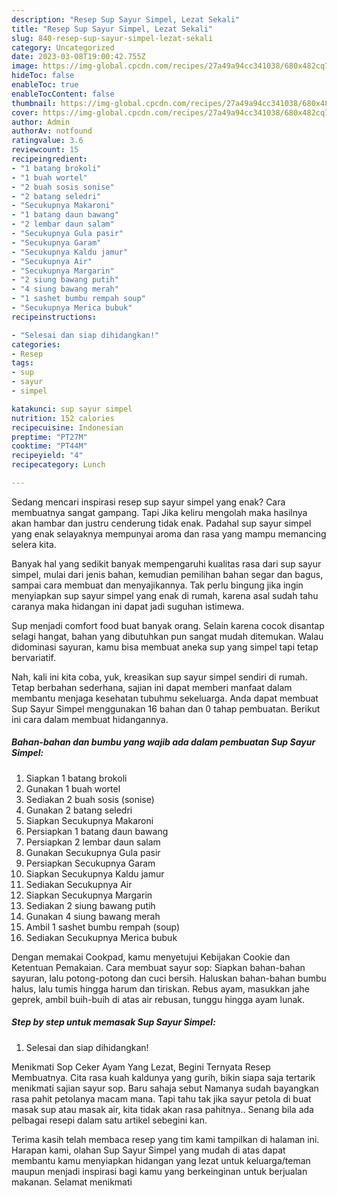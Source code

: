 ```yaml
---
description: "Resep Sup Sayur Simpel, Lezat Sekali"
title: "Resep Sup Sayur Simpel, Lezat Sekali"
slug: 840-resep-sup-sayur-simpel-lezat-sekali
category: Uncategorized
date: 2023-03-08T19:00:42.755Z
image: https://img-global.cpcdn.com/recipes/27a49a94cc341038/680x482cq70/sup-sayur-simpel-foto-resep-utama.jpg
hideToc: false
enableToc: true
enableTocContent: false
thumbnail: https://img-global.cpcdn.com/recipes/27a49a94cc341038/680x482cq70/sup-sayur-simpel-foto-resep-utama.jpg
cover: https://img-global.cpcdn.com/recipes/27a49a94cc341038/680x482cq70/sup-sayur-simpel-foto-resep-utama.jpg
author: Admin
authorAv: notfound
ratingvalue: 3.6
reviewcount: 15
recipeingredient:
- "1 batang brokoli"
- "1 buah wortel"
- "2 buah sosis sonise"
- "2 batang seledri"
- "Secukupnya Makaroni"
- "1 batang daun bawang"
- "2 lembar daun salam"
- "Secukupnya Gula pasir"
- "Secukupnya Garam"
- "Secukupnya Kaldu jamur"
- "Secukupnya Air"
- "Secukupnya Margarin"
- "2 siung bawang putih"
- "4 siung bawang merah"
- "1 sashet bumbu rempah soup"
- "Secukupnya Merica bubuk"
recipeinstructions:

- "Selesai dan siap dihidangkan!"
categories:
- Resep
tags:
- sup
- sayur
- simpel

katakunci: sup sayur simpel 
nutrition: 152 calories
recipecuisine: Indonesian
preptime: "PT27M"
cooktime: "PT44M"
recipeyield: "4"
recipecategory: Lunch

---
```



Sedang mencari inspirasi resep sup sayur simpel yang enak? Cara membuatnya sangat gampang. Tapi Jika keliru mengolah maka hasilnya akan hambar dan justru cenderung tidak enak. Padahal sup sayur simpel yang enak selayaknya mempunyai aroma dan rasa yang mampu memancing selera kita.


Banyak hal yang sedikit banyak mempengaruhi kualitas rasa dari sup sayur simpel, mulai dari jenis bahan, kemudian pemilihan bahan segar dan bagus, sampai cara membuat dan menyajikannya. Tak perlu bingung jika ingin menyiapkan sup sayur simpel yang enak di rumah, karena asal sudah tahu caranya maka hidangan ini dapat jadi suguhan istimewa.

Sup menjadi comfort food buat banyak orang. Selain karena cocok disantap selagi hangat, bahan yang dibutuhkan pun sangat mudah ditemukan. Walau didominasi sayuran, kamu bisa membuat aneka sup yang simpel tapi tetap bervariatif.


Nah, kali ini kita coba, yuk, kreasikan sup sayur simpel sendiri di rumah. Tetap berbahan sederhana, sajian ini dapat memberi manfaat dalam membantu menjaga kesehatan tubuhmu sekeluarga. Anda dapat membuat Sup Sayur Simpel menggunakan 16 bahan dan 0 tahap pembuatan. Berikut ini cara dalam membuat hidangannya.

<!--inarticleads1-->

##### Bahan-bahan dan bumbu yang wajib ada dalam pembuatan Sup Sayur Simpel:

1. Siapkan 1 batang brokoli
1. Gunakan 1 buah wortel
1. Sediakan 2 buah sosis (sonise)
1. Gunakan 2 batang seledri
1. Siapkan Secukupnya Makaroni
1. Persiapkan 1 batang daun bawang
1. Persiapkan 2 lembar daun salam
1. Gunakan Secukupnya Gula pasir
1. Persiapkan Secukupnya Garam
1. Siapkan Secukupnya Kaldu jamur
1. Sediakan Secukupnya Air
1. Siapkan Secukupnya Margarin
1. Sediakan 2 siung bawang putih
1. Gunakan 4 siung bawang merah
1. Ambil 1 sashet bumbu rempah (soup)
1. Sediakan Secukupnya Merica bubuk


Dengan memakai Cookpad, kamu menyetujui Kebijakan Cookie dan Ketentuan Pemakaian. Cara membuat sayur sop: Siapkan bahan-bahan sayuran, lalu potong-potong dan cuci bersih. Haluskan bahan-bahan bumbu halus, lalu tumis hingga harum dan tiriskan. Rebus ayam, masukkan jahe geprek, ambil buih-buih di atas air rebusan, tunggu hingga ayam lunak. 

<!--inarticleads2-->

##### Step by step untuk memasak Sup Sayur Simpel:


1. Selesai dan siap dihidangkan!

Menikmati Sop Ceker Ayam Yang Lezat, Begini Ternyata Resep Membuatnya. Cita rasa kuah kaldunya yang gurih, bikin siapa saja tertarik menikmati sajian sayur sop. Baru sahaja sebut Namanya sudah bayangkan rasa pahit petolanya macam mana. Tapi tahu tak jika sayur petola di buat masak sup atau masak air, kita tidak akan rasa pahitnya.. Senang bila ada pelbagai resepi dalam satu artikel sebegini kan. 

Terima kasih telah membaca resep yang tim kami tampilkan di halaman ini. Harapan kami, olahan Sup Sayur Simpel yang mudah di atas dapat membantu kamu menyiapkan hidangan yang lezat untuk keluarga/teman maupun menjadi inspirasi bagi kamu yang berkeinginan untuk berjualan makanan. Selamat menikmati
